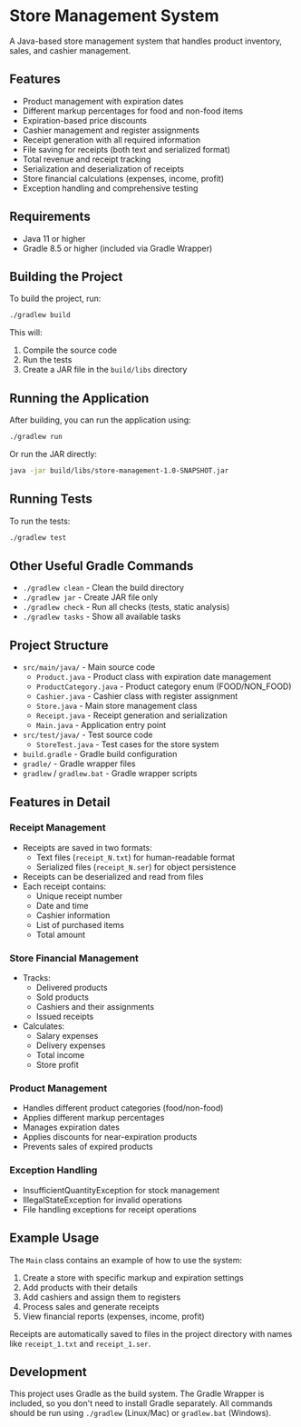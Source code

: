 # Store Management System

A Java-based store management system that handles product inventory, sales, and cashier management.

## Features

- Product management with expiration dates
- Different markup percentages for food and non-food items
- Expiration-based price discounts
- Cashier management and register assignments
- Receipt generation with all required information
- File saving for receipts (both text and serialized format)
- Total revenue and receipt tracking
- Serialization and deserialization of receipts
- Store financial calculations (expenses, income, profit)
- Exception handling and comprehensive testing

## Requirements

- Java 11 or higher
- Gradle 8.5 or higher (included via Gradle Wrapper)

## Building the Project

To build the project, run:

```bash
./gradlew build
```

This will:
1. Compile the source code
2. Run the tests
3. Create a JAR file in the `build/libs` directory

## Running the Application

After building, you can run the application using:

```bash
./gradlew run
```

Or run the JAR directly:

```bash
java -jar build/libs/store-management-1.0-SNAPSHOT.jar
```

## Running Tests

To run the tests:

```bash
./gradlew test
```

## Other Useful Gradle Commands

- `./gradlew clean` - Clean the build directory
- `./gradlew jar` - Create JAR file only
- `./gradlew check` - Run all checks (tests, static analysis)
- `./gradlew tasks` - Show all available tasks

## Project Structure

- `src/main/java/` - Main source code
  - `Product.java` - Product class with expiration date management
  - `ProductCategory.java` - Product category enum (FOOD/NON_FOOD)
  - `Cashier.java` - Cashier class with register assignment
  - `Store.java` - Main store management class
  - `Receipt.java` - Receipt generation and serialization
  - `Main.java` - Application entry point
- `src/test/java/` - Test source code
  - `StoreTest.java` - Test cases for the store system
- `build.gradle` - Gradle build configuration
- `gradle/` - Gradle wrapper files
- `gradlew` / `gradlew.bat` - Gradle wrapper scripts

## Features in Detail

### Receipt Management
- Receipts are saved in two formats:
  - Text files (`receipt_N.txt`) for human-readable format
  - Serialized files (`receipt_N.ser`) for object persistence
- Receipts can be deserialized and read from files
- Each receipt contains:
  - Unique receipt number
  - Date and time
  - Cashier information
  - List of purchased items
  - Total amount

### Store Financial Management
- Tracks:
  - Delivered products
  - Sold products
  - Cashiers and their assignments
  - Issued receipts
- Calculates:
  - Salary expenses
  - Delivery expenses
  - Total income
  - Store profit

### Product Management
- Handles different product categories (food/non-food)
- Applies different markup percentages
- Manages expiration dates
- Applies discounts for near-expiration products
- Prevents sales of expired products

### Exception Handling
- InsufficientQuantityException for stock management
- IllegalStateException for invalid operations
- File handling exceptions for receipt operations

## Example Usage

The `Main` class contains an example of how to use the system:

1. Create a store with specific markup and expiration settings
2. Add products with their details
3. Add cashiers and assign them to registers
4. Process sales and generate receipts
5. View financial reports (expenses, income, profit)

Receipts are automatically saved to files in the project directory with names like `receipt_1.txt` and `receipt_1.ser`.

## Development

This project uses Gradle as the build system. The Gradle Wrapper is included, so you don't need to install Gradle separately. All commands should be run using `./gradlew` (Linux/Mac) or `gradlew.bat` (Windows). 